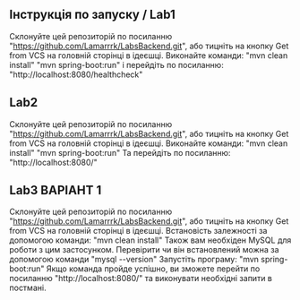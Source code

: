 ## Інструкція по запуску / Lab1

Склонуйте цей репозиторій по посиланню "https://github.com/Lamarrrk/LabsBackend.git", або тицніть на кнопку Get from VCS на головній сторінці в ідеєшці.
Виконайте команди:
"mvn clean install"
"mvn spring-boot:run"
і перейдіть по посиланню: "http://localhost:8080/healthcheck"

## Lab2

Склонуйте цей репозиторій по посиланню "https://github.com/Lamarrrk/LabsBackend.git", або тицніть на кнопку Get from VCS на головній сторінці в ідеєшці.
Виконайте команди:
"mvn clean install"
"mvn spring-boot:run"
Та перейдіть по посиланню: "http://localhost:8080/"

## Lab3 ВАРІАНТ 1

Склонуйте цей репозиторій по посиланню "https://github.com/Lamarrrk/LabsBackend.git", або тицніть на кнопку Get from VCS на головній сторінці в ідеєшці.
Встановість залежності за допомогою команди:
"mvn clean install"
Також вам необхіден MySQL для роботи з цим застосунком. Перевірити чи він встановлений можна за допомогою команди "mysql --version"
Запустіть програму:
"mvn spring-boot:run"
Якщо команда пройде успішно, ви зможете перейти по посиланню "http://localhost:8080/" та виконувати необхідні запити в постмані.
